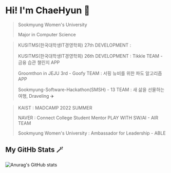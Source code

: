 # Hi! I'm ChaeHyun 🎈

> Sookmyung Women's University
>
> Major in Computer Science

> KUSITMS(한국대학생IT경영학회) 27th DEVELOPMENT :
> 
> KUSITMS(한국대학생IT경영학회) 26th DEVELOPMENT : Tikkle TEAM - 금융 습관 챌린지 APP 
>
> Groomthon in JEJU 3rd - Goofy TEAM : 서핑 뉴비를 위한 파도 알고리즘 APP
>
> Sookmyung-Software-Hackathon(SMSH) - 13 TEAM : 새 삶을 선물하는 여행, Draveling ✈️

>  KAIST : MADCAMP 2022 SUMMER
> 
> NAVER : Connect College Student Mentor PLAY WITH SW/AI - AIR TEAM
> 
> Sookmyung Women's University : Ambassador for Leadership - ABLE 


<!--
**chaehyuns/chaehyuns** is a ✨ _special_ ✨ repository because its `README.md` (this file) appears on your GitHub profile.

Here are some ideas to get you started:

- 🔭 I’m currently working on ...
- 🌱 I’m currently learning ...
- 👯 I’m looking to collaborate on ...
- 🤔 I’m looking for help with ...
- 💬 Ask me about ...
- 📫 How to reach me: ...
- 😄 Pronouns: ...
- ⚡ Fun fact: ...
-->
<!-- 
[![Top Langs](https://github-readme-stats.vercel.app/api/top-langs/?username=chaehyuns&layout=compact)](https://github.com/chaehyuns/github-readme-stats)
 -->
 
 ## My GitHb Stats 🪄
![Anurag's GitHub stats](https://github-readme-stats.vercel.app/api?username=chaehyuns&show_icons=true&theme=dracula)

